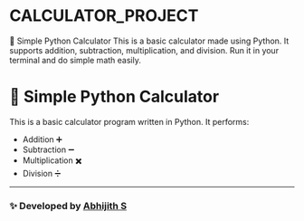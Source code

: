 # CALCULATOR_PROJECT
🧮 Simple Python Calculator This is a basic calculator made using Python. It supports addition, subtraction, multiplication, and division. Run it in your terminal and do simple math easily.

# 🧮 Simple Python Calculator

This is a basic calculator program written in Python. It performs:

- Addition ➕  
- Subtraction ➖  
- Multiplication ✖️  
- Division ➗  

---

### ✨ Developed by [Abhijith S](https://github.com/123abhi-ui)
